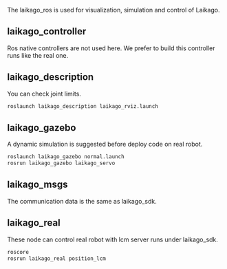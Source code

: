 The laikago_ros is used for visualization, simulation and control of Laikago.

## laikago_controller
Ros native controllers are not used here. 
We prefer to build this controller runs like the real one.

## laikago_description
You can check joint limits.
```bash
roslaunch laikago_description laikago_rviz.launch
```

## laikago_gazebo
A dynamic simulation is suggested before deploy code on real robot.
```bash
roslaunch laikago_gazebo normal.launch
rosrun laikago_gazebo laikago_servo
```

## laikago_msgs
The communication data is the same as laikago_sdk.

## laikago_real
These node can control real robot with lcm server runs under laikago_sdk.
```bash
roscore
rosrun laikago_real position_lcm
```
